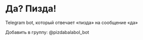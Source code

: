 # Да? Пизда!
Telegram bot, который отвечает «пизда» на сообщение «да»

Добавить в группу: @pizdabalabol_bot
